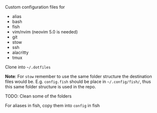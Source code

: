 
Custom configuration files for
- alias
- bash
- fish
- vim/nvim (neovim 5.0 is needed)
- git
- stow
- ssh
- alacritty
- tmux

Clone into `~/.dotfiles`


**Note**: For `stow` remember to use the same folder structure the destination files would be.
E.g. `config.fish` should be place in `~/.config/fish/`, thus this same folder structure is used in the repo.  

TODO: Clean some of the folders 

For aliases in fish, copy them into `config` in fish
